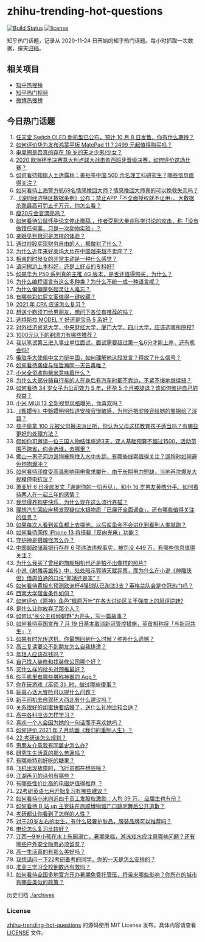 # zhihu-trending-hot-questions

[![Build Status](https://github.com/justjavac/zhihu-trending-hot-questions/workflows/ci/badge.svg?branch=master)](https://github.com/justjavac/zhihu-trending-hot-questions/actions)
[![license](https://img.shields.io/github/license/justjavac/zhihu-trending-hot-questions)](https://github.com/justjavac/zhihu-trending-hot-questions/blob/master/LICENSE)

知乎热门话题，记录从 2020-11-24 日开始的知乎热门话题。每小时抓取一次数据，按天[归档](./archives)。

## 相关项目

- [知乎热搜榜](https://github.com/justjavac/zhihu-trending-top-search)
- [知乎热门视频](https://github.com/justjavac/zhihu-trending-hot-video)
- [微博热搜榜](https://github.com/justjavac/weibo-trending-hot-search)

## 今日热门话题

<!-- BEGIN -->
<!-- 最后更新时间 Wed Jul 07 2021 09:47:17 GMT+0800 (China Standard Time) -->

1. [任天堂 Switch OLED 新机型已公布，预计 10 月 8
   日发售，你有什么期待？](https://www.zhihu.com/question/470508101)
2. [如何评价华为发布鸿蒙平板 MatePad 11？2499
   元起值得购买吗？](https://www.zhihu.com/question/470432841)
3. [电竞圈是否真的存在 19 岁的天才少男/少女？](https://www.zhihu.com/question/468717638)
4. [2020
   欧洲杯半决赛意大利点球大战击败西班牙晋级决赛，如何评价这场比赛？](https://www.zhihu.com/question/470559709)
5. [如何看待知情人士透露称：美拒签中国 500
   余名理工科研究生？哪些信息值得关注？](https://www.zhihu.com/question/470412737)
6. [如何看待上海警方抓69名情感挽回大师？情感挽回大师真的可以挽救失恋吗？](https://www.zhihu.com/question/470420822)
7. [《深圳经济特区数据条例》公布：禁止APP「不全面授权就不让用」、大数据杀熟最高可罚五千万元，你怎么看？](https://www.zhihu.com/question/470388378)
8. [瘦20斤会变漂亮吗？](https://www.zhihu.com/question/392591592)
9. [如何看待公鼠怀孕论文停止撤稿
   ，作者受到大量非科学讨论的攻击，称「没有做错任何事，只是一次动物实验」？](https://www.zhihu.com/question/470229957)
10. [亲眼见到银河是怎样的体验？](https://www.zhihu.com/question/469139163)
11. [通过炒股实现财务自由的人，都做对了什么？](https://www.zhihu.com/question/463163458)
12. [为什么近年来好莱坞大片在中国越来越不卖座了？](https://www.zhihu.com/question/268982964)
13. [相亲的时候女的非常主动是一种什么感觉？](https://www.zhihu.com/question/266053826)
14. [请问擦边上本科好，还是上好点的专科好?](https://www.zhihu.com/question/465110186)
15. [如果华为 P50 系列真的主推 4G
    版本，是否还值得购买，为什么？](https://www.zhihu.com/question/470135398)
16. [为什么编程语言有这么多种类？为什么不统一成一种语言呢？](https://www.zhihu.com/question/23026542)
17. [为什么偏偏是张起灵让人难忘？](https://www.zhihu.com/question/464377760)
18. [有哪些彩虹屁文案值得一键收藏？](https://www.zhihu.com/question/469777697)
19. [2021 年 CPA 应该怎么复习？](https://www.zhihu.com/question/425225784)
20. [想送个剃须刀给男朋友，想问下各位有推荐的吗？](https://www.zhihu.com/question/306793576)
21. [选特斯拉 MODEL Y 好还是宝马 5 系好？](https://www.zhihu.com/question/398893012)
22. [对外经济贸易大学，中央财经大学，厦门大学，四川大学，应该选哪所院校?](https://www.zhihu.com/question/467683333)
23. [1000元以下的剃须刀有哪些推荐？](https://www.zhihu.com/question/46555113)
24. [我以笔试第三进入事业单位面试，面试需要超过第一名6分才能上岸，还有机会吗?](https://www.zhihu.com/question/423877129)
25. [俄驻华大使飙中文力挺中国，如何理解他这段发言？释放了什么信号？](https://www.zhihu.com/question/470377945)
26. [如何看待龚俊与张哲瀚同一天告毒唯？](https://www.zhihu.com/question/470431847)
27. [小米全资收购紫米意味着什么？](https://www.zhihu.com/question/470091421)
28. [为什么大部分骑自行车的人在身后有汽车时都不靠边，不紧不慢地继续骑？](https://www.zhihu.com/question/348195449)
29. [如何看待 34 岁女子为公司效力 5 年，怀孕 5
    个月被辞退？该如何维护自己的权益？](https://www.zhihu.com/question/470346433)
30. [小米 MIUI 13 全新视觉风格曝光，你喜欢吗？](https://www.zhihu.com/question/466812715)
31. [《甄嬛传》中甄嬛明明知道安陵容很敏感，为何还把安陵容给她的蜀锦给了浣碧？](https://www.zhihu.com/question/325114276)
32. [孩子偷拿 100
    元被父母揪进派出所，你认为父母这样教育孩子适当吗？有哪些更好的处理方法？](https://www.zhihu.com/question/470336455)
33. [假如你可邀请一位三国人物结伴旅游3天，双人基础预算不超过1500，活动范围不跨省，你会选谁，去哪里？](https://www.zhihu.com/question/470158957)
34. [佛山一男子河边遛狗被狗拽入水中失踪，有哪些线索值得关注？遛狗时如何避免狗狗爆冲？](https://www.zhihu.com/question/470186017)
35. [如何看待印度受高温影响用电需求攀升，由于长期电力短缺，当地再次爆发大规模停电抗议？](https://www.zhihu.com/question/469940844)
36. [萧亚轩 6 日凌晨发文「谢谢你的一切再见」，和小 16
    岁男友黄皓分手。如何看待两人在一起三年的感情？](https://www.zhihu.com/question/470346487)
37. [我觉得养狗更快乐，为什么现在这么流行养猫？](https://www.zhihu.com/question/460463800)
38. [理想汽车回应座椅发现疑似水银物质「已展开全面调查」，还有哪些值得关注的信息？](https://www.zhihu.com/question/470160887)
39. [如果每次人看到鲨鱼都上去揍他，以后鲨鱼会不会进化到看到人类就跑？](https://www.zhihu.com/question/469388304)
40. [如何看待网传 iPhone 13 将搭载「反向充电」功能？](https://www.zhihu.com/question/470137767)
41. [守护神是摄魂怪怎么办？](https://www.zhihu.com/question/467796681)
42. [中国邮政储蓄银行存在 6 项违法违规事实，被罚没 449
    万，有哪些信息值得关注？](https://www.zhihu.com/question/470180715)
43. [为什么我买了曾经的旗舰相机也还是拍不出像样的照片?](https://www.zhihu.com/question/464010264)
44. [小说《射雕英雄传》中，处处暗示郭靖天赋异禀，而为什么在小说《神雕侠侣》借周伯通的口说“郭靖还是笨”？](https://www.zhihu.com/question/469671460)
45. [如何看待黄旭东预测欧洲杯4强球队已淘汰3支？英格兰队会是夺冠热门吗？](https://www.zhihu.com/question/470180410)
46. [西南大学宿舍条件如何？](https://www.zhihu.com/question/46336332)
47. [如何评价《原神》角色“枫原万叶”在各大讨论区关于强度上的风评逆转?](https://www.zhihu.com/question/469861920)
48. [是什么让你放弃了那个人？](https://www.zhihu.com/question/466005898)
49. [如何以“长公主权倾朝野”为开头，写一篇故事？](https://www.zhihu.com/question/402010747)
50. [如何看待英国宣布 7 月 19
    日基本取消新冠管控措施，英首相称将「与新冠共生」？](https://www.zhihu.com/question/470344047)
51. [如果有时光传送机，你最想回到什么时候？弥补什么遗憾？](https://www.zhihu.com/question/468426099)
52. [高三复读要交不到朋友怎么自我排遣？](https://www.zhihu.com/question/468584176)
53. [年轻人应该存钱吗？](https://www.zhihu.com/question/469208385)
54. [自己找人装修和找装修公司哪个好？](https://www.zhihu.com/question/342779357)
55. [买什么样的枕头对颈椎最好？](https://www.zhihu.com/question/19581913)
56. [你手机里有哪些堪称神器的 App？](https://www.zhihu.com/question/52060765)
57. [你在玩游戏《巫师 3》时，做过哪些傻事？](https://www.zhihu.com/question/454236368)
58. [玩真心话大冒险可以提什么问题？](https://www.zhihu.com/question/294716319)
59. [新手司机去自驾环大西北有什么建议吗？](https://www.zhihu.com/question/467242045)
60. [关系很好的闺蜜快要结婚了，送什么礼物比较合适？](https://www.zhihu.com/question/313102660)
61. [高中各科应该怎样学习？](https://www.zhihu.com/question/20322752)
62. [喜欢一个人会因为她的一句话而不喜欢她吗？](https://www.zhihu.com/question/410747789)
63. [如何评价 2021 年 7 月动画《我们的重制人生》？](https://www.zhihu.com/question/467205569)
64. [22 考研该怎么规划？](https://www.zhihu.com/question/394099769)
65. [男朋友介意我有同居史怎么办?](https://www.zhihu.com/question/465458023)
66. [研究生生活真的那么苦逼吗？](https://www.zhihu.com/question/379267365)
67. [有哪些特别好吃的糖果？](https://www.zhihu.com/question/22631051)
68. [飞机出现故障时，飞行员都在想些啥？](https://www.zhihu.com/question/321094762)
69. [江湖再见的诗句有哪些？](https://www.zhihu.com/question/463456251)
70. [有哪些性价比高的电磁炉值得推荐 ？](https://www.zhihu.com/question/266022777)
71. [22考研英语七月开始复习有哪些建议？](https://www.zhihu.com/question/470349332)
72. [如何看待小米向近四千员工发股权激励：人均 39 万，
    应届生也有份？](https://www.zhihu.com/question/469594067)
73. [如何看待 B 站 up 主党妹在旅顺博物馆门口跳宅舞后公开道歉？](https://www.zhihu.com/question/469738970)
74. [考研都让你看到了怎样的人性？](https://www.zhihu.com/question/348014746)
75. [对于20岁左右的女生，有什么轻奢护肤品，服装品牌可以推荐吗？](https://www.zhihu.com/question/26749750)
76. [申论怎么复习比较好？](https://www.zhihu.com/question/364463392)
77. [江西一9岁小孩在水上乐园溺亡，暑期来临，游泳戏水应注意哪些问题？还有哪些户外安全隐患必须留意？](https://www.zhihu.com/question/470102221)
78. [高一生活真的有那么美好吗？](https://www.zhihu.com/question/412925978)
79. [我想请问一下22考研备考的同学，你的一天是怎么安排的？](https://www.zhihu.com/question/469051601)
80. [准高三学习全校倒数还有救吗？](https://www.zhihu.com/question/469983391)
81. [如何看待全国多地官方开办暑期免费托管班，将带来哪些影响？你所在的城市有哪些类似的政策？](https://www.zhihu.com/question/469495664)

<!-- END -->

历史归档 [./archives](./archives)

### License

[zhihu-trending-hot-questions](https://github.com/justjavac/zhihu-trending-hot-questions)
的源码使用 MIT License 发布。具体内容请查看 [LICENSE](./LICENSE) 文件。
